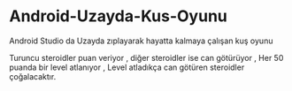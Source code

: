 # Android-Uzayda-Kus-Oyunu
Android Studio da Uzayda zıplayarak hayatta kalmaya çalışan kuş oyunu

Turuncu steroidler puan veriyor , diğer steroidler ise can götürüyor , 
Her 50 puanda bir level atlanıyor , Level atladıkça can götüren steroidler çoğalacaktır.
